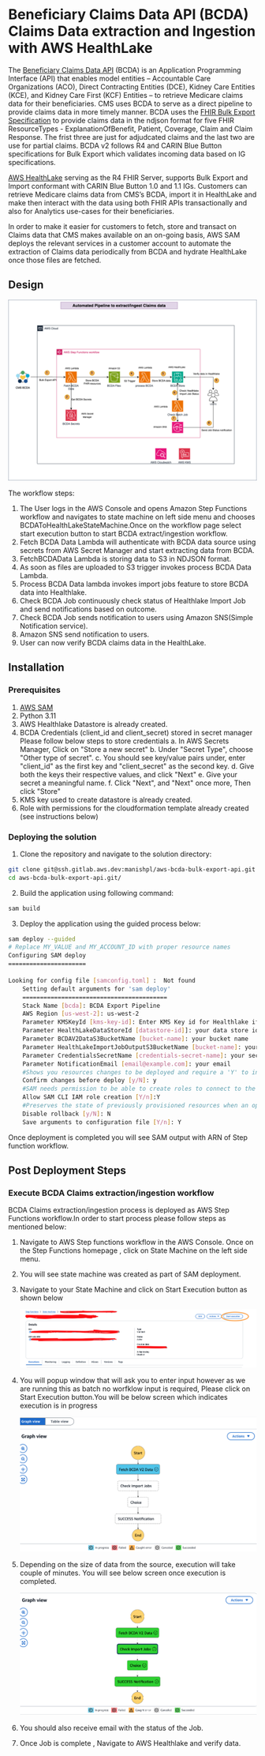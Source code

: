 
# Beneficiary Claims Data API (BCDA) Claims Data extraction and Ingestion with AWS HealthLake

The [Beneficiary Claims Data API](https://bcda.cms.gov/guide.html) (BCDA) is an Application Programming Interface (API) that enables model entities – Accountable Care Organizations (ACO), Direct Contracting Entities (DCE), Kidney Care Entities (KCE), and Kidney Care First (KCF) Entities – to retrieve Medicare claims data for their beneficiaries. CMS uses BCDA to serve as a direct pipeline to provide claims data in more timely manner. BCDA uses the [FHIR Bulk Export Specification](https://www.hl7.org/fhir/uv/bulkdata/export.html) to provide claims data in the ndjson format for five FHIR ResourceTypes - ExplanationOfBenefit, Patient, Coverage, Claim and Claim Response. The frist three are just for adjudcated claims and the last two are use for partial claims. BCDA v2 follows R4 and CARIN Blue Button specifications for Bulk Export which validates incoming data based on IG specifications.

[AWS HealthLake](https://docs.aws.amazon.com/healthlake/latest/devguide/what-is-amazon-health-lake.html) serving as the R4 FHIR Server, supports Bulk Export and Import conformant with CARIN Blue Button 1.0 and 1.1 IGs. Customers can retrieve Medicare claims data from CMS’s BCDA, import it in HealthLake and make then interact with the data using both FHIR APIs transactionally and also for Analytics use-cases for their beneficiaries.

In order to make it easier for customers to fetch, store and transact on Claims data that CMS makes available on an on-going basis, AWS SAM deploys the relevant services in a customer account to automate the extraction of Claims data periodically from BCDA and hydrate HealthLake once those files are fetched.

## Design

![ ](docs/images/BCDADataIngestionArchitecture.png)

The workflow steps:

1. The User logs in the AWS Console and opens Amazon Step Functions workflow and navigates to state machine on left side menu and chooses BCDAToHealthLakeStateMachine.Once on the workflow page select start execution button to start BCDA extract/ingestion workflow.
2. Fetch BCDA Data Lambda will authenticate with BCDA data source using secrets from AWS Secret Manager and start extracting data from BCDA.
3. FetchBCDAData Lambda is storing data to S3 in NDJSON format. 
4. As soon as files are uploaded to S3 trigger invokes process BCDA Data Lambda. 
5. Process BCDA Data lambda invokes import jobs feature to store BCDA data into Healthlake. 
6. Check BCDA Job continuously check status of Healthlake Import Job and send notifications based on outcome. 
6. Check BCDA Job sends notification to users using Amazon SNS(Simple Notification service).
8. Amazon SNS send notification to users.
9. User can now verify BCDA claims data in the HealthLake.


## Installation
### Prerequisites
1. [AWS SAM](https://docs.aws.amazon.com/serverless-application-model/latest/developerguide/serverless-sam-cli-install.html)
2. Python 3.11
3. AWS Healthlake Datastore is already created.
4. BCDA Credentials (client_id and client_secret) stored in secret manager
     Please follow below steps to store credentials 
	    a. In AWS Secrets Manager, Click on "Store a new secret"
    	b. Under "Secret Type", choose "Other type of secret".
    	c. You should see key/value pairs under, enter "client_id" as the first key and "client_secret" as the second key.
    	d. Give both the keys their respective values, and click "Next"
    	e. Give your secret a meaningful name.
    	f. Click "Next", and "Next" once more, Then click "Store"
3. KMS key used to create datastore is already created.
4. Role with permissions for the cloudformation template already created (see instructions below)



### Deploying the solution

1. Clone the repository and navigate to the solution directory:

```sh
git clone git@ssh.gitlab.aws.dev:manishpl/aws-bcda-bulk-export-api.git
cd aws-bcda-bulk-export-api.git/
```

2. Build the application using following command:

```sh
sam build
```

3. Deploy the application using the guided process below:

```sh
sam deploy --guided
# Replace MY_VALUE and MY_ACCOUNT_ID with proper resource names
Configuring SAM deploy
======================

Looking for config file [samconfig.toml] :  Not found
    Setting default arguments for 'sam deploy'
    =========================================
    Stack Name [bcda]: BCDA Export Pipeline
    AWS Region [us-west-2]: us-west-2
    Parameter KMSKeyId [kms-key-id]: Enter KMS Key id for Healthlake if not leave it blank
    Parameter HealthLakeDataStoreId [datastore-id]]: your data store id
    Parameter BCDAV2DataS3BucketName [bucket-name]: your bucket name
    Parameter HealthLakeImportJobOutputS3BucketName [bucket-name]: your job output bucket name
    Parameter CredentialsSecretName [credentials-secret-name]: your secret name where BCDA credentials are stored
    Parameter NotificationEmail [email@example.com]: your email
    #Shows you resources changes to be deployed and require a 'Y' to initiate deploy
    Confirm changes before deploy [y/N]: y
    #SAM needs permission to be able to create roles to connect to the resources in your template
    Allow SAM CLI IAM role creation [Y/n]:Y 
    #Preserves the state of previously provisioned resources when an operation fails
    Disable rollback [y/N]: N
    Save arguments to configuration file [Y/n]: Y
```

Once deployment is completed you will see SAM output with ARN of Step function workflow.

## Post Deployment Steps

### Execute BCDA Claims extraction/ingestion workflow

BCDA Claims extraction/ingestion process is deployed as AWS Step Functions workflow.In order to start process please follow steps as mentioned below:

1. Navigate to AWS Step functions workflow in the AWS Console. Once on the Step Functions homepage , click on State Machine on the left side menu.

2. You will see state machine was created as part of SAM deployment. 

3. Navigate to your State Machine and click on Start Execution button as shown below
    
	![ ](docs/images/BCDAStepFunctionExecution.png)

4. You will popup window that will ask you to enter input however as we are running this as batch no worfklow input is required, Please click on Start Execution button.You will be below screen which indicates execution is in progress

	![ ](docs/images/StartExecution.png)

5. Depending on the size of data from the source, execution will take couple of minutes. You will see below screen once execution is completed.

	![ ](docs/images/CompleteExecution.png)

6. You should also receive email with the status of the Job.

7. Once Job is complete , Navigate to AWS Healthlake and verify data. 
